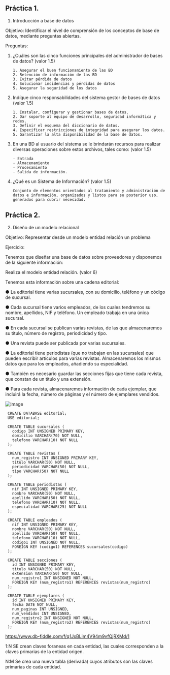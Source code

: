 ## Práctica 1.

1. Introducción a base de datos

Objetivo: Identificar el nivel de comprensión de los conceptos de base de datos,
mediante preguntas abiertas.
 
Preguntas:

1. ¿Cuáles son las cinco funciones principales del administrador de bases de datos?
(valor 1.5)

       1. Asegurar el buen funcionamiento de las BD
       2. Retención de información de las BD
       3. Evitar pérdida de datos
       4. Solucionar incidencias y pérdidas de datos
       5. Asegurar la seguridad de los datos

2. Indíque cinco responsabilidades del sistema gestor de bases de datos (valor 1.5)

       1. Instalar, configurar y gestionar bases de datos.
       2. Dar soporte al equipo de desarrollo, seguridad informática y redes.
       3. Definir el esquema del diccionario de datos.
       4. Especificar restricciones de integridad para asegurar los datos.
       5. Garantizar la alta disponibilidad de la base de datos.

3. En una BD al usuario del sistema se le brindarán recursos para realizar diversas
operaciones sobre estos archivos, tales como: (valor 1.5)

       - Entrada
       - Almacenamiento
       - Procesamiento
       - Salida de información.

4. ¿Qué es un Sistema de Información? (valor 1.5)

       Conjunto de elementos orientados al tratamiento y administración de datos e información, organizados y listos para su posterior uso, generados para cubrir necesidad.

## Práctica 2.

2. Diseño de un modelo relacional

Objetivo: Representar desde un modelo entidad relación un problema


Ejercicio:

Tenemos que diseñar una base de datos sobre proveedores y disponemos de la siguiente
información:

Realiza el modelo entidad relación. (valor 6)

Tenemos esta información sobre una cadena editorial:

● La editorial tiene varias sucursales, con su domicilio, teléfono y un código de
sucursal.

● Cada sucursal tiene varios empleados, de los cuales tendremos su nombre,
apellidos, NIF y teléfono. Un empleado trabaja en una única sucursal.

● En cada sucursal se publican varias revistas, de las que almacenaremos su título,
número de registro, periodicidad y tipo.

● Una revista puede ser publicada por varias sucursales.

● La editorial tiene periodistas (que no trabajan en las sucursales) que pueden
escribir artículos para varias revistas. Almacenaremos los mismos datos que para
los empleados, añadiendo su especialidad.

● También es necesario guardar las secciones fijas que tiene cada revista, que
constan de un título y una extensión.

● Para cada revista, almacenaremos información de cada ejemplar, que incluirá la
fecha, número de páginas y el número de ejemplares vendidos.



![image](https://user-images.githubusercontent.com/75552884/169924606-82926d83-74ea-4b5c-87e5-876c1f2652c8.png)


     CREATE DATABASE editorial;
     USE editorial;

     CREATE TABLE sucursales (
       codigo INT UNSIGNED PRIMARY KEY,
       domicilio VARCHAR(70) NOT NULL,  
       telefono VARCHAR(10) NOT NULL
     );

     CREATE TABLE revistas (
       num_registro INT UNSIGNED PRIMARY KEY,
       titulo VARCHAR(50) NOT NULL,
       periodicidad VARCHAR(50) NOT NULL,
       tipo VARCHAR(50) NOT NULL
     );

     CREATE TABLE periodistas (
       nif INT UNSIGNED PRIMARY KEY,
       nombre VARCHAR(50) NOT NULL,
       apellido VARCHAR(50) NOT NULL,
       telefono VARCHAR(10) NOT NULL,
       especialidad VARCHAR(25) NOT NULL
     );

     CREATE TABLE empleados (
       nif INT UNSIGNED PRIMARY KEY,
       nombre VARCHAR(50) NOT NULL,
       apellido VARCHAR(50) NOT NULL,
       telefono VARCHAR(10) NOT NULL,
       codigo1 INT UNSIGNED NOT NULL,
       FOREIGN KEY (codigo1) REFERENCES sucursales(codigo)
     );

     CREATE TABLE secciones (
       id INT UNSIGNED PRIMARY KEY,
       titulo VARCHAR(50) NOT NULL,
       extension VARCHAR(50) NOT NULL,
       num_registro1 INT UNSIGNED NOT NULL,
       FOREIGN KEY (num_registro1) REFERENCES revistas(num_registro)
     );

     CREATE TABLE ejemplares (
       id INT UNSIGNED PRIMARY KEY,
       fecha DATE NOT NULL,
       num_paginas INT UNSIGNED, 
       num_vendidos INT UNSIGNED,
       num_registro2 INT UNSIGNED NOT NULL,
       FOREIGN KEY (num_registro2) REFERENCES revistas(num_registro)
     );


https://www.db-fiddle.com/f/q1JxBLim4V94m9vfQjRXMd/1


1:N  SE crean claves foraneas en cada entidad, las cuales corresponden a la claves primarias de la entidad origen.

N:M Se crea una nueva tabla (derivada) cuyos atributos son las claves primarias de cada entidad.



